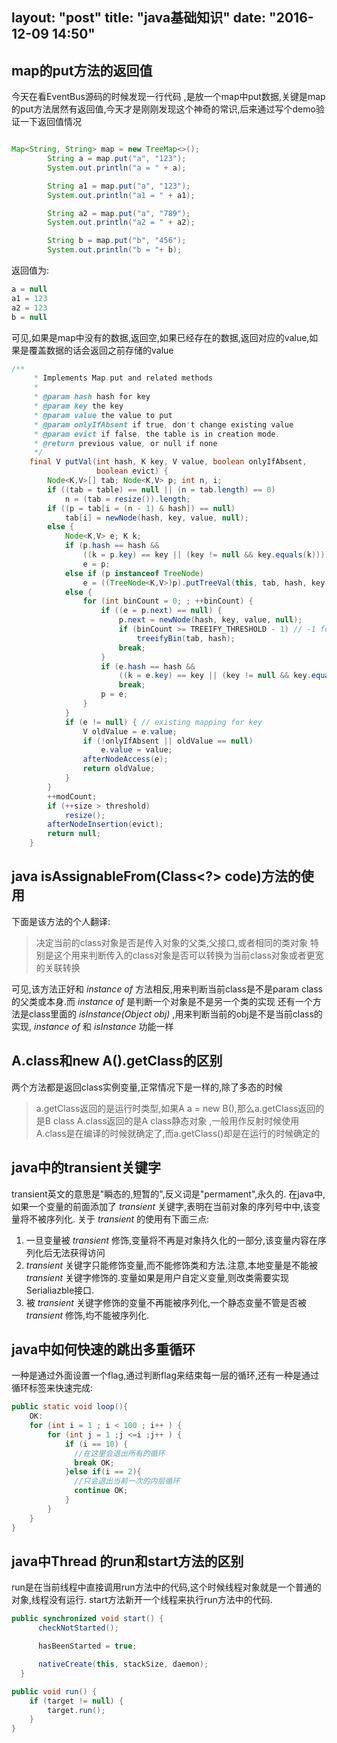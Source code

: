 layout: "post"
title: "java基础知识"
date: "2016-12-09 14:50"
---

## map的put方法的返回值
  今天在看EventBus源码的时候发现一行代码 ,是放一个map中put数据,关键是map的put方法居然有返回值,今天才是刚刚发现这个神奇的常识,后来通过写个demo验证一下返回值情况
```java

Map<String, String> map = new TreeMap<>();
        String a = map.put("a", "123");
        System.out.println("a = " + a);

        String a1 = map.put("a", "123");
        System.out.println("a1 = " + a1);

        String a2 = map.put("a", "789");
        System.out.println("a2 = " + a2);

        String b = map.put("b", "456");
        System.out.println("b = "+ b);

```  

返回值为:

```java
a = null
a1 = 123
a2 = 123
b = null
```
可见,如果是map中没有的数据,返回空,如果已经存在的数据,返回对应的value,如果是覆盖数据的话会返回之前存储的value

```java
/**
     * Implements Map.put and related methods
     *
     * @param hash hash for key
     * @param key the key
     * @param value the value to put
     * @param onlyIfAbsent if true, don't change existing value
     * @param evict if false, the table is in creation mode.
     * @return previous value, or null if none
     */
    final V putVal(int hash, K key, V value, boolean onlyIfAbsent,
                   boolean evict) {
        Node<K,V>[] tab; Node<K,V> p; int n, i;
        if ((tab = table) == null || (n = tab.length) == 0)
            n = (tab = resize()).length;
        if ((p = tab[i = (n - 1) & hash]) == null)
            tab[i] = newNode(hash, key, value, null);
        else {
            Node<K,V> e; K k;
            if (p.hash == hash &&
                ((k = p.key) == key || (key != null && key.equals(k))))
                e = p;
            else if (p instanceof TreeNode)
                e = ((TreeNode<K,V>)p).putTreeVal(this, tab, hash, key, value);
            else {
                for (int binCount = 0; ; ++binCount) {
                    if ((e = p.next) == null) {
                        p.next = newNode(hash, key, value, null);
                        if (binCount >= TREEIFY_THRESHOLD - 1) // -1 for 1st
                            treeifyBin(tab, hash);
                        break;
                    }
                    if (e.hash == hash &&
                        ((k = e.key) == key || (key != null && key.equals(k))))
                        break;
                    p = e;
                }
            }
            if (e != null) { // existing mapping for key
                V oldValue = e.value;
                if (!onlyIfAbsent || oldValue == null)
                    e.value = value;
                afterNodeAccess(e);
                return oldValue;
            }
        }
        ++modCount;
        if (++size > threshold)
            resize();
        afterNodeInsertion(evict);
        return null;
    }
```

## java isAssignableFrom(Class<?> code)方法的使用
下面是该方法的个人翻译:
>决定当前的class对象是否是传入对象的父类,父接口,或者相同的类对象
>特别是这个用来判断传入的class对象是否可以转换为当前class对象或者更宽的关联转换

可见,该方法正好和 *instance of* 方法相反,用来判断当前class是不是param class的父类或本身.而 *instance of* 是判断一个对象是不是另一个类的实现
还有一个方法是class里面的 *isInstance(Object obj)* ,用来判断当前的obj是不是当前class的实现, *instance of* 和 *isInstance* 功能一样

## A.class和new A().getClass的区别
两个方法都是返回class实例变量,正常情况下是一样的,除了多态的时候
>a.getClass返回的是运行时类型,如果A a = new B(),那么a.getClass返回的是B class
> A.class返回的是A class静态对象 ,一般用作反射时候使用
> A.class是在编译的时候就确定了,而a.getClass()却是在运行的时候确定的

## java中的transient关键字
transient英文的意思是"瞬态的,短暂的",反义词是"permament",永久的.
在java中,如果一个变量的前面添加了 *transient* 关键字,表明在当前对象的序列号中中,该变量将不被序列化.
关于 *transient* 的使用有下面三点:
1. 一旦变量被 *transient* 修饰,变量将不再是对象持久化的一部分,该变量内容在序列化后无法获得访问
2. *transient* 关键字只能修饰变量,而不能修饰类和方法.注意,本地变量是不能被 *transient* 关键字修饰的.变量如果是用户自定义变量,则改类需要实现Serialiazble接口.
3. 被 *transient* 关键字修饰的变量不再能被序列化,一个静态变量不管是否被 *transient* 修饰,均不能被序列化.  

## java中如何快速的跳出多重循环
一种是通过外面设置一个flag,通过判断flag来结束每一层的循环,还有一种是通过循环标签来快速完成:
```java
public static void loop(){
    OK:
    for (int i = 1 ; i < 100 ; i++ ) {
        for (int j = 1 ;j <=i ;j++ ) {
            if (i == 10) {
              //在这里会退出所有的循环
              break OK;
            }else if(i == 2){
              //只会退出当前一次的内层循环
              continue OK;
            }
        }
    }
}
```

## java中Thread 的run和start方法的区别
run是在当前线程中直接调用run方法中的代码,这个时候线程对象就是一个普通的对象,线程没有运行.
start方法新开一个线程来执行run方法中的代码.
```java
public synchronized void start() {
      checkNotStarted();

      hasBeenStarted = true;

      nativeCreate(this, stackSize, daemon);
  }
```
```java
public void run() {
    if (target != null) {
        target.run();
    }
}
```
